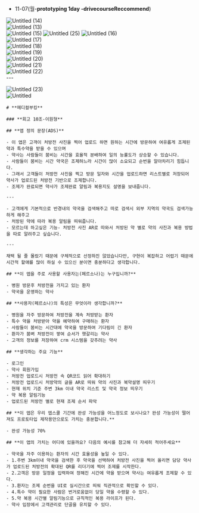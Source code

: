 - 11-07(월-**prototyping 1day -drivecourseReccommend**)
    
![Untitled (14)](https://user-images.githubusercontent.com/67450169/200323370-e6ab9795-8ea8-45d7-8bb8-e671fcf62f14.png)    
![Untitled (13)](https://user-images.githubusercontent.com/67450169/200323374-48d9037f-432c-4f33-a4f4-df0e1295f7b7.png)    
![Untitled (15)](https://user-images.githubusercontent.com/67450169/200323393-79895efd-5c1d-45f2-9be0-64e69e697ed5.png)
![Untitled (25)](https://user-images.githubusercontent.com/67450169/200323755-da0bca0c-9783-46eb-8660-dd3aa3019767.png)
![Untitled (16)](https://user-images.githubusercontent.com/67450169/200323397-f6d2322e-ec5a-4649-854d-033efc3c2bfc.png)    
![Untitled (17)](https://user-images.githubusercontent.com/67450169/200323405-84e03c1d-ca83-47de-b86b-aad1494904b9.png)    
![Untitled (18)](https://user-images.githubusercontent.com/67450169/200323411-1ebb3fd3-99fe-410f-bfdf-44585567201b.png)    
![Untitled (19)](https://user-images.githubusercontent.com/67450169/200323415-5e12e7ce-ae82-471a-9ae1-e06f248a69d3.png)    
![Untitled (20)](https://user-images.githubusercontent.com/67450169/200323420-fad2bd5d-148b-4276-8aca-822224acb32c.png)    
![Untitled (21)](https://user-images.githubusercontent.com/67450169/200323432-19803679-a474-4869-862d-ee3cfd51cf4e.png)    
![Untitled (22)](https://user-images.githubusercontent.com/67450169/200323440-6f72a827-9d57-4036-88de-fceec6a7ae6f.png)    
    ---
    
![Untitled (23)](https://user-images.githubusercontent.com/67450169/200323482-e185944a-7402-4505-bb71-441527f82e09.png)    
    ![Untitled](https://s3-us-west-2.amazonaws.com/secure.notion-static.com/15f8648e-d9a2-498a-8ba8-fac37fc58210/Untitled.png)
    
    # **메디컬부킹**
    
    ### **회고 10조-이원형**
    
    ## **앱 정의 문장(ADS)**
    
    - 이 앱은 고객이 처방전 사진을 찍어 업로드 하면 원하는 시간에 방문하여 여유롭게 조제된 약과 특수약을 받을 수 있으며
    - 약사는 사람들이 붐비는 시간을 효율적 분배하여 일의 능률도가 상승할 수 있습니다.
    - 사람들이 붐비는 시간 약국은 조제하느라 시간이 많이 소요되고 순번을 알아차리기 힘듭니다.
    - 그래서 고객들이 처방전 사진을 찍고 방문 일자와 시간을 업로드하면 리스트별로 저장되어 약사가 업로드된 처방전 기반으로 조제합니다.
    - 조제가 완료되면 약사가 조제완료 알림과 복용지도 설명을 보내줍니다.
    
    ---
    
    - 고객에게 기본적으로 반경내의 약국을 검색해주고 따로 검색시 외부 지역의 약국도 검색가능하게 해주고
    - 처방된 약에 따라 복용 알림을 띄워줍니다.
    - 모르는데 하고싶은 기능- 처방전 사진 AR로 따와서 처방된 약 별로 약의 사진과 복용 방법을 따로 알려주고 싶습니다.
    
    ---
    
    채택 될 줄 몰랐기 때문에 구체적으로 선정하진 않았습니다만, 구현이 복잡하고 어렵기 때문에 시간적 할애를 많이 하실 수 있으신 분이면 충분하다고 생각합니다.
    
    ## **이 앱을 주로 사용할 사용자는(페르소나)는 누구입니까?**
    
    - 병원 방문후 처방전을 가지고 있는 환자
    - 약국을 운영하는 약사
    
    ## **사용자(페르소나)의 특성은 무엇이라 생각합니까?**
    
    - 병원을 자주 방문하여 처방전을 계속 처방받는 환자
    - 특수 약을 처방받아 약을 예약하여 구매하는 환자
    - 사람들이 붐비는 시간대에 약국을 방문하여 기다림이 긴 환자
    - 환자가 붐벼 처방전이 쌓여 순서가 헷갈리는 약사
    - 고객의 정보를 저장하여 crm 시스템을 갖추려는 약사
    
    ## **생각하는 주요 기능**
    
    - 로그인
    - 약사 회원가입
    - 처방전 업로드시 처방전 속 QR코드 읽어 확대하기
    - 처방전 업로드시 처방약의 글을 AR로 띄워 약의 사진과 복약설명 띄우기
    - 현재 위치 기준 주변 3km 이내 약국 리스트 및 약국 정보 띄우기
    - 약 복용 알림기능
    - 업로드된 처방전 별로 현재 조제 순서 파악
    
    ## **이 앱은 우리 앱스쿨 기간에 완성 가능성을 어느정도로 보시나요? 완성 가능성이 떨어져도 프로토타입 제작용만으로도 가치는 충분합니다.**
    
    - 완성 가능성 70%
    
    ## **이 앱의 가치는 어디에 있을까요? 다음의 예시를 참고해 더 자세히 적어주세요**
    
    - 약국을 자주 이용하는 환자의 시간 효율성을 높일 수 있다.
    - 1.주변 3km이내 약국을 검색한 후 약국을 선택하여 처방전 사진을 찍어 올리면 담당 약사가 업로드된 처방전의 확대된 QR를 리더기에 찍어 조제를 시작한다.
    - 2.고객은 방문 일정을 입력하여 정해진 시간에 약을 받으며 약사는 여유롭게 조제할 수 있다.
    - 3.환자는 조제 순번을 UI로 실시간으로 띄워 직관적으로 확인할 수 있다.
    - 4.특수 약이 필요한 사람은 번거로움없이 당일 약을 수령할 수 있다.
    - 5.약 복용 시간별 알림기능으로 규칙적인 복용 라이프가 된다.
    - 약사 입장에서 고객관리로 단골을 유치할 수 있다.

